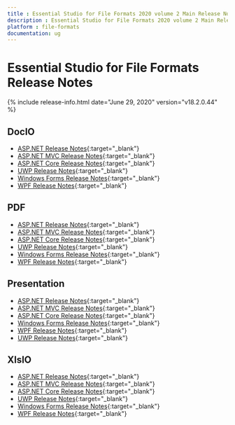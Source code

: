 ```yaml
---
title : Essential Studio for File Formats 2020 volume 2 Main Release Notes  
description : Essential Studio for File Formats 2020 volume 2 Main Release Notes  
platform : file-formats
documentation: ug
---
```


# Essential Studio for File Formats  Release Notes  

{% include release-info.html date="June 29, 2020" version="v18.2.0.44" %} 

## DocIO

* [ASP.NET Release Notes](/aspnet/release-notes/v18.2.0.44#docio){:target="_blank"}
* [ASP.NET MVC Release Notes](/aspnetmvc/release-notes/v18.2.0.44#docio){:target="_blank"}
* [ASP.NET Core Release Notes](/aspnet-core/release-notes/v18.2.0.44#docio){:target="_blank"}
* [UWP Release Notes](/uwp/release-notes/v18.2.0.44#docio){:target="_blank"}
* [Windows Forms Release Notes](/windowsforms/release-notes/v18.2.0.44#docio){:target="_blank"}
* [WPF Release Notes](/wpf/release-notes/v18.2.0.44#docio){:target="_blank"}


## PDF

* [ASP.NET Release Notes](/aspnet/release-notes/v18.2.0.44#pdf){:target="_blank"}
* [ASP.NET MVC Release Notes](/aspnetmvc/release-notes/v18.2.0.44#pdf){:target="_blank"}
* [ASP.NET Core Release Notes](/aspnet-core/release-notes/v18.2.0.44#pdf){:target="_blank"}
* [UWP Release Notes](/uwp/release-notes/v18.2.0.44#pdf){:target="_blank"}
* [Windows Forms Release Notes](/windowsforms/release-notes/v18.2.0.44#pdf){:target="_blank"}
* [WPF Release Notes](/wpf/release-notes/v18.2.0.44#pdf){:target="_blank"}


## Presentation

* [ASP.NET Release Notes](/aspnet/release-notes/v18.2.0.44#presentation){:target="_blank"}
* [ASP.NET MVC Release Notes](/aspnetmvc/release-notes/v18.2.0.44#presentation){:target="_blank"}
* [ASP.NET Core Release Notes](/aspnet-core/release-notes/v18.2.0.44#presentation){:target="_blank"}
* [Windows Forms Release Notes](/windowsforms/release-notes/v18.2.0.44#presentation){:target="_blank"}
* [WPF Release Notes](/wpf/release-notes/v18.2.0.44#presentation){:target="_blank"}
* [UWP Release Notes](/uwp/release-notes/v18.2.0.44#presentation){:target="_blank"}


## XlsIO

* [ASP.NET Release Notes](/aspnet/release-notes/v18.2.0.44#xlsio){:target="_blank"}
* [ASP.NET MVC Release Notes](/aspnetmvc/release-notes/v18.2.0.44#xlsio){:target="_blank"}
* [ASP.NET Core Release Notes](/aspnet-core/release-notes/v18.2.0.44#xlsio){:target="_blank"}
* [UWP Release Notes](/uwp/release-notes/v18.2.0.44#xlsio){:target="_blank"}
* [Windows Forms Release Notes](/windowsforms/release-notes/v18.2.0.44#xlsio){:target="_blank"}
* [WPF Release Notes](/wpf/release-notes/v18.2.0.44#xlsio){:target="_blank"}